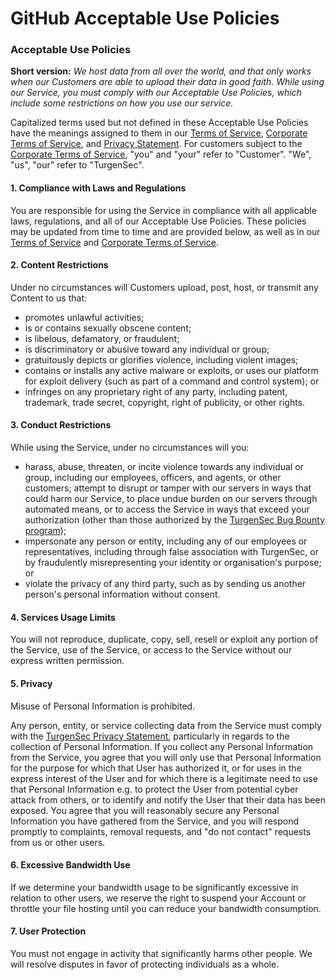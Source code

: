 # GitHub Acceptable Use Policies
### Acceptable Use Policies

**Short version:** _We host data from all over the world, and that only works when our Customers are able to upload their data in good faith. While using our Service, you must comply with our Acceptable Use Policies, which include some restrictions on how you use our service._

Capitalized terms used but not defined in these Acceptable Use Policies have the meanings assigned to them in our [Terms of Service](https://github.com/turgensec/policies/articles/turgensec-terms-of-service), [Corporate Terms of Service](https://github.com/turgensec/policies/articles/turgensec-corporate-terms-of-service), and [Privacy Statement](https://github.com/articles/turgensec-privacy-statement). For customers subject to the [Corporate Terms of Service](https://github.com/turgensec/policies/articles/turgensec-corporate-terms-of-service), "you" and "your" refer to "Customer". "We", "us", "our" refer to "TurgenSec".  

#### 1. Compliance with Laws and Regulations

You are responsible for using the Service in compliance with all applicable laws, regulations, and all of our Acceptable Use Policies. These policies may be updated from time to time and are provided below, as well as in our [Terms of Service](https://github.com/turgensec/policies/articles/turgensec-terms-of-service) and [Corporate Terms of Service](https://github.com/turgensec/policies/articles/turgensec-corporate-terms-of-service).

#### 2. Content Restrictions

Under no circumstances will Customers upload, post, host, or transmit any Content to us that:

- promotes unlawful activities;
- is or contains sexually obscene content;
- is libelous, defamatory, or fraudulent;
- is discriminatory or abusive toward any individual or group;
- gratuitously depicts or glorifies violence, including violent images;
- contains or installs any active malware or exploits, or uses our platform for exploit delivery (such as part of a command and control system); or
- infringes on any proprietary right of any party, including patent, trademark, trade secret, copyright, right of publicity, or other rights.

#### 3. Conduct Restrictions

While using the Service, under no circumstances will you:

- harass, abuse, threaten, or incite violence towards any individual or group, including our employees, officers, and agents, or other customers; attempt to disrupt or tamper with our servers in ways that could harm our Service, to place undue burden on our servers through automated means, or to access the Service in ways that exceed your authorization (other than those authorized by the [TurgenSec Bug Bounty program](https://bounty.turgensec.com));
- impersonate any person or entity, including any of our employees or representatives, including through false association with TurgenSec, or by fraudulently misrepresenting your identity or organisation's purpose; or
- violate the privacy of any third party, such as by sending us another person's personal information without consent.

#### 4. Services Usage Limits

You will not reproduce, duplicate, copy, sell, resell or exploit any portion of the Service, use of the Service, or access to the Service without our express written permission.

#### 5. Privacy
Misuse of Personal Information is prohibited.

Any person, entity, or service collecting data from the Service must comply with the [TurgenSec Privacy Statement](https://github.com/turgensec/policies/articles/turgensec-privacy-statement), particularly in regards to the collection of Personal Information. If you collect any Personal Information from the Service, you agree that you will only use that Personal Information for the purpose for which that User has authorized it, or for uses in the express interest of the User and for which there is a legitimate need to use that Personal Information e.g. to protect the User from potential cyber attack from others, or to identify and notify the User that their data has been exposed.
You agree that you will reasonably secure any Personal Information you have gathered from the Service, and you will respond promptly to complaints, removal requests, and "do not contact" requests from us or other users.

#### 6. Excessive Bandwidth Use

If we determine your bandwidth usage to be significantly excessive in relation to other users, we reserve the right to suspend your Account or throttle your file hosting until you can reduce your bandwidth consumption.

#### 7. User Protection
You must not engage in activity that significantly harms other people. We will resolve disputes in favor of protecting individuals as a whole.

